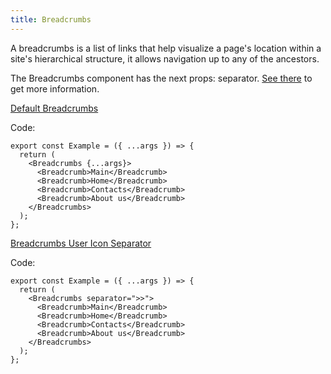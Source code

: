 ```yaml
---
title: Breadcrumbs
---
```


A breadcrumbs is a list of links that help visualize a page's location within a site's hierarchical structure, it allows navigation up to any of the ancestors.

The Breadcrumbs component has the next props: separator. [See there](/?path=/docs/core-breadcrumbs-breadcrumbs--docs) to get more information.

[Default Breadcrumbs](/?path=/story/core-breadcrumbs-breadcrumbs--default-breadcrumbs)

Code:

```tsx
export const Example = ({ ...args }) => {
  return (
    <Breadcrumbs {...args}>
      <Breadcrumb>Main</Breadcrumb>
      <Breadcrumb>Home</Breadcrumb>
      <Breadcrumb>Contacts</Breadcrumb>
      <Breadcrumb>About us</Breadcrumb>
    </Breadcrumbs>
  );
};
```

[Breadcrumbs User Icon Separator](/?path=/story/core-breadcrumbs-breadcrumbs--breadcrumbs-user-icon-separator)

Code:

```tsx
export const Example = ({ ...args }) => {
  return (
    <Breadcrumbs separator=">>">
      <Breadcrumb>Main</Breadcrumb>
      <Breadcrumb>Home</Breadcrumb>
      <Breadcrumb>Contacts</Breadcrumb>
      <Breadcrumb>About us</Breadcrumb>
    </Breadcrumbs>
  );
};
```
